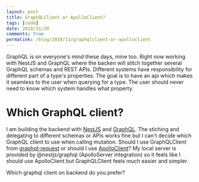 ```yaml
---
layout: post
title: GraphQLClient or ApolloClient?
tags: [code]
date: 2018/11/20
comments: true
permalink: /blog/2018/11/graphqlclient-or-apolloclient
---
```

GraphQL is on everyone's mind these days, mine too. Right now working with NestJS and GraphQL where the backen will stitch together several GraphQL schemas and REST APIs. Different systems have responsibility for different part of a type's properties. 
The goal is to have an api which makes it seamless to the user when querying for a type. The user should never need to know which system handles what property.  

# Which GraphQL client?

I am building the backend with [NestJS](https://nestjs.com/) and [GraphQL](https://graphql.org/). The stiching and delegating to different schemas or APIs works fine but I can't decide which GraphQL client to use when calling mutation. Should I use GraphQLClient from [graphql-request](https://github.com/prisma/graphql-request) or should I use [ApolloClient](https://github.com/apollographql/apollo-client)? My local server is provided by @nestjs/graphql (ApolloServer integration)  so it feels like I should use ApolloClient but GraphQLClient feels much easier and simpler.

Which graphql client on backend do you prefer?
